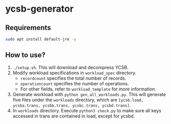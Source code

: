 # ycsb-generator


## Requirements
```bash
sudo apt install default-jre -y
```

## How to use?
1. `./setup.sh`. This will download and decompress YCSB.
2. Modify workload specifications in `workload_spec` directory.
    - `recordcount` specifies the total number of records.
    - `operationcount` specifies the number of operations.
    - For other fields, refer to `workload_template` for more information.
3. Generate workload with `python gen_all_workloads.py`. This will generate five files under the `workloads` directory, which are `[ycsb.load, ycsba.trans, ycsbb.trans, ycsbc.trans, ycsbd.trans]`.
4. In `workloads` directory. Execute `python3 check.py` to make sure all keys accessed in trans are contained in load, except for ycsbd.